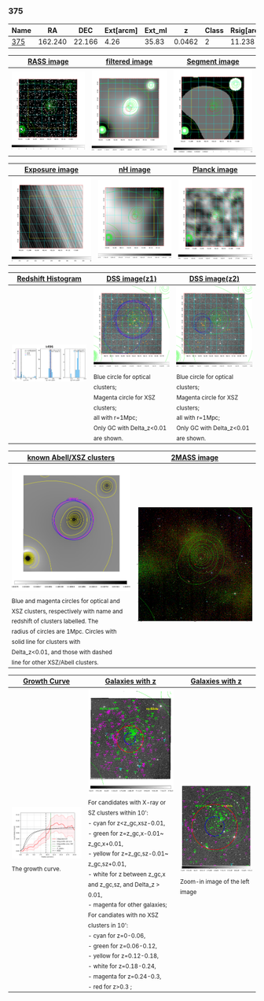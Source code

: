 <div STYLE="page-break-after: always;"></div>

### 375

|Name          |RA          |DEC      | Ext[arcm] | Ext_ml | z    | Class| Rsig[arcmin] | CRsig[c/s] | CR500[c/s] | R500[Mpc] |L500[erg/s]|F500[erg/s/cm^2]| M500[Msun]|Tx[keV]|beta|GC(XSZ,Delta_z<0.01)| GC(OPT,Delta_z<0.01)|GC|alias|
|--------------|------------|------------|---|---|-----------|--------|------|------|----|----|----|----|----|----|----|----|----|----|---|
|[375](script/375.md)     | 162.240       | 22.166       | 4.26    | 35.83   | 0.0462 | 2   | 11.238 |0.073 |0.071 |0.517 |5.451e+42 |1.086e-12 |4.101e+13 |1.253 |0.883 |MCXC, |Wen, |MCXC, |k496|

|[RASS image](../image/375/375_img.pdf)|[filtered image](../image/375/375_fil.pdf)|[Segment image](../image/375/375_seg.pdf)|
|-------------------|--------------------|-------------------|
| <img src="../image/375/375_img.png" width="300">  | <img src="../image/375/375_fil.png" width="300">   | <img src="../image/375/375_seg.png" width="300">  |

|[Exposure image](../image/375/375_mex.pdf)| [nH image](../image/375/375_nh.pdf)| [Planck image](../image/375/375_p.pdf)|
|-------------------|--------------------|-------------------|
|<img src="../image/375/375_mex.png" width="300">   | <img src="../image/375/375_nh.png" width="300">    | <img src="../image/375/375_p.png" width="300"> |

|[Redshift Histogram](../image/375/375_zg.pdf) | [DSS image(z1)](../image/375/375_dss_z1.pdf)      |  [DSS image(z2)](../image/375/375_dss_z2.pdf)    |
|-------------------|--------------------|-------------------|
|<img src="../image/375/375_zg.png" width="300"> |<img src="../image/375/375_dss_z1.png" width="300"> <sub><br>Blue circle for optical clusters; <br>Magenta circle for XSZ clusters; <br>all with r=1Mpc; <br>Only GC with Delta_z<0.01 are shown. </sub>| <img src="../image/375/375_dss_z2.png" width="300"><sub><br>Blue circle for optical clusters; <br>Magenta circle for XSZ clusters; <br>all with r=1Mpc; <br>Only GC with Delta_z<0.01 are shown. </sub> |

|[known Abell/XSZ clusters](../image/375/375_m.pdf) | [2MASS image](../image/375/375_2mass.pdf)      |
|-------------------|-------------------|
|<img src=../image/375/375_m.png width="300"> <sub><br>Blue and magenta circles for optical and <br>XSZ clusters, respectively with name and <br>redshift of clusters labelled. The <br>radius of circles are 1Mpc. Circles with <br>solid line for clusters with <br>Delta_z<0.01, and those with dashed <br>line for other XSZ/Abell clusters.        </sub>|<img src="../image/375/375_2mass.png" width="300">  |

|[Growth Curve](../image/375/375_gca_all.png) |[Galaxies with z](../image/375/375_opt_ned.pdf) |[Galaxies with z](../image/375/375_opt_ned_zoom.pdf) |
|-------------------|-------------------|-------------------|
| <img src="../image/375/375_gca_all.png" width="300"> <sub><br>The growth curve.</sub>| <img src=../image/375/375_opt_ned.png width="300"> <br><sub> For candidates with X-ray or SZ clusters within 10': <br> - cyan for z<z_gc,xsz-0.01, <br> - green for z=z_gc,x-0.01~ z_gc,x+0.01, <br> - yellow for z=z_gc,sz-0.01~ z_gc,sz+0.01, <br> - white for z between z_gc,x and z_gc,sz, and Delta_z > 0.01, <br> - magenta for other galaxies; <br>For candiates with no XSZ clusters in 10': <br> - cyan for z=0-0.06, <br> - green for z=0.06-0.12, <br> - yellow for z=0.12-0.18, <br> - white for z=0.18-0.24, <br> - magenta for z=0.24-0.3, <br> - red for z>0.3 ;  </sub>|<img src=../image/375/375_opt_ned_zoom.png width="300">  <br><sub> Zoom-in image of the left image</sub>|




